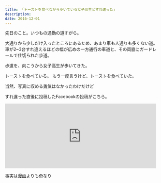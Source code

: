 ```yaml
---
title: 「トーストを食べながら歩いている女子高生とすれ違った」
description: 
date: 2016-12-01
---
```

先日のこと。いつもの通勤の道すがら。

大通りから少しだけ入ったところにあるため、あまり車も人通りも多くない道。
車が2~3台すれ違えるほどの幅が広めの一方通行の車道と、その両脇にガードレールで仕切られた歩道。

歩道を、向こうから女子高生が歩いてきた。

トーストを食べている。
もう一度言うけど、トーストを食べていた。


当然、写真に収める勇気はなかったわけだけど

すれ違った直後に投稿したFacebookの投稿がこちら。

<iframe src="https://www.facebook.com/plugins/post.php?href=https%3A%2F%2Fwww.facebook.com%2Fkohji.tanaka%2Fposts%2F1089361654452040&width=500" width="500" height="213" style="border:none;overflow:hidden" scrolling="no" frameborder="0" allowtransparency="true"></iframe>


事実は[漫画](https://www.google.co.jp/search?q=%E3%83%88%E3%83%BC%E3%82%B9%E3%83%88+%E5%A5%B3%E5%AD%90%E9%AB%98%E7%94%9F&tbm=isch)よりも奇なり